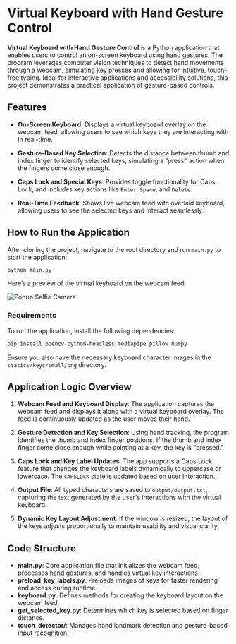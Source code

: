 # Virtual Keyboard with Hand Gesture Control

**Virtual Keyboard with Hand Gesture Control** is a Python application that enables users to control an on-screen keyboard using hand gestures. The program leverages computer vision techniques to detect hand movements through a webcam, simulating key presses and allowing for intuitive, touch-free typing. Ideal for interactive applications and accessibility solutions, this project demonstrates a practical application of gesture-based controls.

## Features

- **On-Screen Keyboard**: Displays a virtual keyboard overlay on the webcam feed, allowing users to see which keys they are interacting with in real-time.

- **Gesture-Based Key Selection**: Detects the distance between thumb and index finger to identify selected keys, simulating a "press" action when the fingers come close enough.

- **Caps Lock and Special Keys**: Provides toggle functionality for Caps Lock, and includes key actions like `Enter`, `Space`, and `Delete`.

- **Real-Time Feedback**: Shows live webcam feed with overlaid keyboard, allowing users to see the selected keys and interact seamlessly.

## How to Run the Application

After cloning the project, navigate to the root directory and run `main.py` to start the application:

```bash
python main.py
```
Here’s a preview of the virtual keyboard on the webcam feed:

![Popup Selfie Camera](assets/images/popup_camera_screen.png)

### Requirements

To run the application, install the following dependencies:

```bash
pip install opencv-python-headless mediapipe pillow numpy
```
Ensure you also have the necessary keyboard character images in the `statics/keys/small/png` directory.

## Application Logic Overview

1. **Webcam Feed and Keyboard Display**: 
   The application captures the webcam feed and displays it along with a virtual keyboard overlay. The feed is continuously updated as the user moves their hand.

2. **Gesture Detection and Key Selection**: 
   Using hand tracking, the program identifies the thumb and index finger positions. If the thumb and index finger come close enough while pointing at a key, the key is "pressed."

3. **Caps Lock and Key Label Updates**:
   The app supports a Caps Lock feature that changes the keyboard labels dynamically to uppercase or lowercase. The `CAPSLOCK` state is updated based on user interaction.

4. **Output File**:
   All typed characters are saved to `output/output.txt`, capturing the text generated by the user's interactions with the virtual keyboard.

5. **Dynamic Key Layout Adjustment**:
   If the window is resized, the layout of the keys adjusts proportionally to maintain usability and visual clarity.

## Code Structure

- **main.py**: Core application file that initializes the webcam feed, processes hand gestures, and handles virtual key interactions.
- **preload_key_labels.py**: Preloads images of keys for faster rendering and access during runtime.
- **keyboard.py**: Defines methods for creating the keyboard layout on the webcam feed.
- **get_selected_key.py**: Determines which key is selected based on finger distance.
- **touch_detector/**: Manages hand landmark detection and gesture-based input recognition.